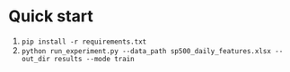 # Quick start

1. `pip install -r requirements.txt`
2. `python run_experiment.py --data_path sp500_daily_features.xlsx --out_dir results --mode train`